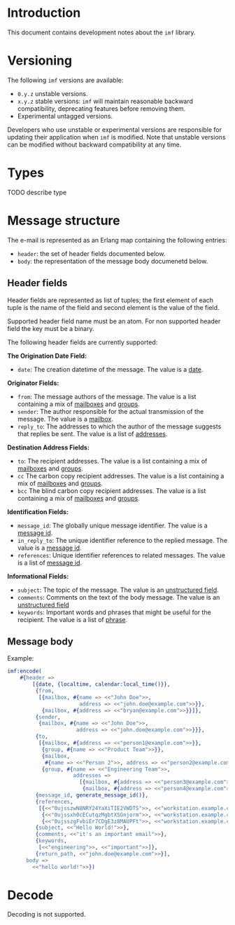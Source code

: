 # Introduction
This document contains development notes about the `imf` library.

# Versioning
The following `imf` versions are available:
- `0.y.z` unstable versions.
- `x.y.z` stable versions: `imf` will maintain reasonable backward
  compatibility, deprecating features before removing them.
- Experimental untagged versions.

Developers who use unstable or experimental versions are responsible for
updating their application when `imf` is modified. Note that
unstable versions can be modified without backward compatibility at any
time.

# Types
TODO describe type

# Message structure
The e-mail is represented as an Erlang map containing the following
entries:
- `header`: the set of header fields documented below.
- `body`: the representation of the message body documenetd below.

## Header fields
Header fields are represented as list of tuples; the first element of
each tuple is the name of the field and second element is the value of
the field.

Supported header field name must be an atom. For non supported header
field the key must be a binary.

The following header fields are currently supported:

**The Origination Date Field:**
- `date`: The creation datetime of the message. The value is a
  [date](#types).

**Originator Fields:**
- `from`: The message authors of the message. The value is a list
  containing a mix of [mailboxes](#types) and [groups](#types).
- `sender`: The author responsible for the actual transmission of the
   message. The value is a [mailbox](#types).
- `reply_to`: The addresses to which the author of the message suggests
   that replies be sent. The value is a list of [addresses](#types).

**Destination Address Fields:**
- `to`: The recipient addresses. The value is a list containing a mix
  of [mailboxes](#types) and [groups](#types).
- `cc` The carbon copy recipient addresses. The value is a list
  containing a mix of [mailboxes](#types) and [groups](#types).
- `bcc` The blind carbon copy recipient addresses. The value is a list
  containing a mix of [mailboxes](#types) and [groups](#types).

**Identification Fields:**
- `message_id`: The globally unique message identifier. The value is a
  [message id](#types).
- `in_reply_to`: The unique identifier reference to the replied
  message. The value is a [message id](#types).
- `references`: Unique identifier references to related messages. The
  value is a list of [message id](#types).

**Informational Fields:**
- `subject`: The topic of the message. The value is an [unstructured
  field](#types).
- `comments`: Comments on the text of the body message. The value is an
  [unstructured field](#types)
- `keywords`: Important words and phrases that might be useful for the
   recipient. The value is a list of [phrase](#types).


## Message body


Example:
```erlang
imf:encode(
    #{header =>
        [{date, {localtime, calendar:local_time()}},
         {from,
          [{mailbox, #{name => <<"John Doe">>,
                       address => <<"john.doe@example.com">>}},
           {mailbox, #{address => <<"bryan@example.com">>}}]},
         {sender,
          {mailbox, #{name => <<"John Doe">>,
                      address => <<"john.doe@example.com">>}}},
         {to,
          [{mailbox, #{address => <<"person1@example.com">>}},
           {group, #{name => <<"Product Team">>}},
           {mailbox,
            #{name => <<"Person 2">>, address => <<"person2@example.com">>}},
           {group, #{name => <<"Engineering Team">>,
                     addresses =>
                       [{mailbox, #{address => <<"person3@example.com">>}},
                        {mailbox, #{address => <<"person4@example.com">>}}]}}]},
         {message_id, generate_message_id()},
         {references,
          [{<<"0ujsszwN8NRY24YaXiTIE2VWDTS">>, <<"workstation.example.com">>},
           {<<"0ujssxh0cECutqzMgbtXSGnjorm">>, <<"workstation.example.com">>},
           {<<"0ujsszgFvbiEr7CDgE3z8MAUPFt">>, <<"workstation.example.com">>}]},
         {subject, <<"Hello World!">>},
         {comments, <<"it's an important email">>},
         {keywords,
          [<<"engineering">>, <<"important">>]},
         {return_path, <<"john.doe@example.com">>}],
      body =>
        <<"hello world!">>})
```

# Decode
Decoding is not supported.
